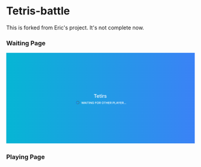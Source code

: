 # Tetris-battle

This is forked from Eric's project. It's not complete now.

### Waiting Page

![](./dist/waiting.png)

### Playing Page

![]()
